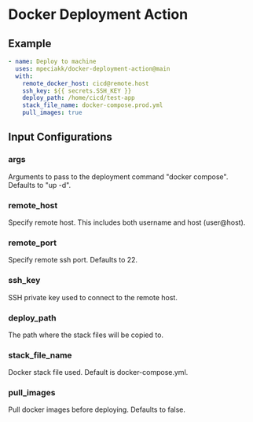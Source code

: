 # Docker Deployment Action

## Example

```yaml
- name: Deploy to machine
  uses: mpeciakk/docker-deployment-action@main
  with:
    remote_docker_host: cicd@remote.host
    ssh_key: ${{ secrets.SSH_KEY }}
    deploy_path: /home/cicd/test-app
    stack_file_name: docker-compose.prod.yml
    pull_images: true
```

## Input Configurations

### args

Arguments to pass to the deployment command "docker compose". Defaults to "up -d".

### remote_host

Specify remote host. This includes both username and host (user@host).

### remote_port

Specify remote ssh port. Defaults to 22.

### ssh_key

SSH private key used to connect to the remote host.

### deploy_path

The path where the stack files will be copied to.

### stack_file_name

Docker stack file used. Default is docker-compose.yml.

### pull_images

Pull docker images before deploying. Defaults to false.
